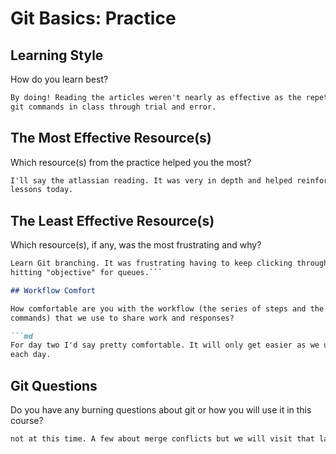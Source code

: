 # Git Basics: Practice

## Learning Style

How do you learn best?

```md
By doing! Reading the articles weren't nearly as effective as the repetitive
git commands in class through trial and error.
```

## The Most Effective Resource(s)

Which resource(s) from the practice helped you the most?


```md
I'll say the atlassian reading. It was very in depth and helped reinforce the
lessons today.
```

## The Least Effective Resource(s)

Which resource(s), if any, was the most frustrating and why?

```md
Learn Git branching. It was frustrating having to keep clicking through and
hitting "objective" for queues.```

## Workflow Comfort

How comfortable are you with the workflow (the series of steps and the git
commands) that we use to share work and responses?

```md
For day two I'd say pretty comfortable. It will only get easier as we use it
each day.
```

## Git Questions

Do you have any burning questions about git or how you will use it in this
course?

```md
not at this time. A few about merge conflicts but we will visit that later.```
